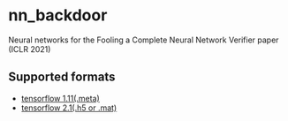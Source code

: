 # nn_backdoor
Neural networks for the Fooling a Complete Neural Network Verifier paper (ICLR 2021)

## Supported formats
 * [tensorflow 1.11(.meta)](https://github.com/szegedai/nn_backdoor/tree/master/tf1_11)
 * [tensorflow 2.1(.h5 or .mat)](https://github.com/szegedai/nn_backdoor/tree/master/tf2_1)
